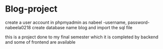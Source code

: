 # Blog-project
 
create a user account in phpmyadmin as nabeel -username, password-nabeela0218
create database name blog and import the sql file



this is a project done to my final semester which it is completed by backend and some of frontend are available